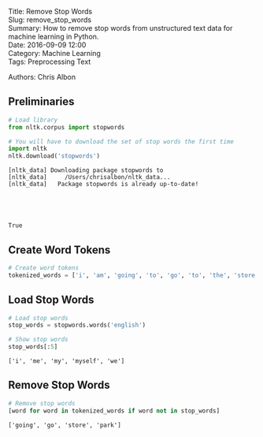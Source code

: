 Title: Remove Stop Words  
Slug: remove_stop_words  
Summary: How to remove stop words from unstructured text data for machine learning in Python.   
Date: 2016-09-09 12:00  
Category: Machine Learning  
Tags: Preprocessing Text
  
Authors: Chris Albon

## Preliminaries


```python
# Load library
from nltk.corpus import stopwords

# You will have to download the set of stop words the first time
import nltk
nltk.download('stopwords')
```

    [nltk_data] Downloading package stopwords to
    [nltk_data]     /Users/chrisalbon/nltk_data...
    [nltk_data]   Package stopwords is already up-to-date!





    True



## Create Word Tokens


```python
# Create word tokens
tokenized_words = ['i', 'am', 'going', 'to', 'go', 'to', 'the', 'store', 'and', 'park']
```

## Load Stop Words


```python
# Load stop words
stop_words = stopwords.words('english')

# Show stop words
stop_words[:5]
```




    ['i', 'me', 'my', 'myself', 'we']



## Remove Stop Words


```python
# Remove stop words
[word for word in tokenized_words if word not in stop_words]
```




    ['going', 'go', 'store', 'park']


